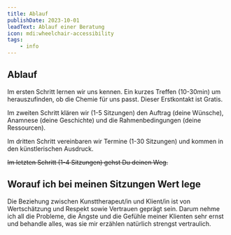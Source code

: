 ```yaml
---
title: Ablauf
publishDate: 2023-10-01
leadText: Ablauf einer Beratung 
icon: mdi:wheelchair-accessibility
tags:
    - info
---
```

## Ablauf

Im ersten Schritt lernen wir uns kennen. Ein kurzes Treffen (10-30min) um herauszufinden, ob die Chemie für uns passt. Dieser Erstkontakt ist Gratis.

Im zweiten Schritt klären wir (1-5 Sitzungen) den Auftrag (deine Wünsche), Anamnese (deine Geschichte) und die Rahmenbedingungen (deine Ressourcen).

Im dritten Schritt vereinbaren wir Termine (1-30 Sitzungen) und kommen in den künstlerischen Ausdruck.

~~Im letzten Schritt (1-4 Sitzungen) gehst Du deinen Weg.~~

## Worauf ich bei meinen Sitzungen Wert lege

Die Beziehung zwischen Kunsttherapeut/in und Klient/in  ist von Wertschätzung und Respekt sowie Vertrauen geprägt sein. Darum nehme ich all die Probleme, die Ängste und die Gefühle meiner Klienten sehr ernst und behandle alles, was sie mir erzählen natürlich strengst vertraulich.
